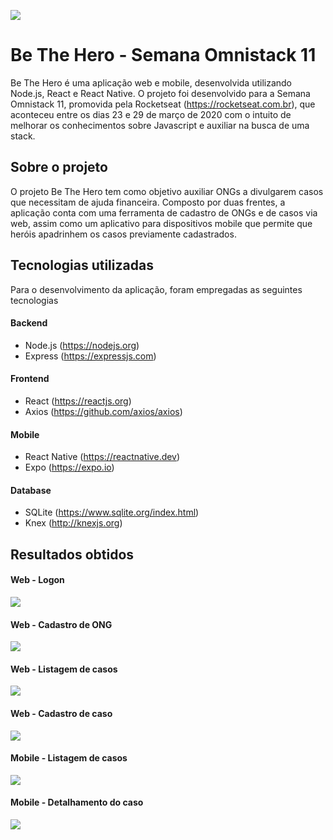 ![](www/semanaomnistack11/aulas/frontend/src/assets/logo.svg)

# Be The Hero - Semana Omnistack 11	
Be The Hero é uma aplicação web e mobile, desenvolvida utilizando Node.js, React e React Native. O projeto foi desenvolvido para a Semana Omnistack 11, promovida pela Rocketseat (https://rocketseat.com.br), que aconteceu entre os dias 23 e 29 de março de 2020 com o intuito de melhorar os conhecimentos sobre Javascript e auxiliar na busca de uma stack.

## Sobre o projeto
O projeto Be The Hero tem como objetivo auxiliar 
ONGs a divulgarem casos que necessitam de ajuda financeira. Composto por duas frentes, a aplicação conta com uma ferramenta de cadastro de ONGs e de casos via web, assim como um aplicativo para dispositivos mobile que permite que heróis apadrinhem os casos previamente cadastrados. 


## Tecnologias utilizadas

Para o desenvolvimento da aplicação, foram empregadas as seguintes tecnologias

#### Backend
* Node.js (https://nodejs.org)
* Express (https://expressjs.com)

#### Frontend
* React (https://reactjs.org)
* Axios (https://github.com/axios/axios)

#### Mobile
* React Native (https://reactnative.dev)
* Expo (https://expo.io)

#### Database
* SQLite (https://www.sqlite.org/index.html)
* Knex (http://knexjs.org)

## Resultados obtidos

#### Web - Logon
![](resources/logon.png)

#### Web - Cadastro de ONG
![](resources/cadastro.png)

#### Web - Listagem de casos
![](resources/listagem_casos.png)

#### Web - Cadastro de caso
![](resources/cadastrar_caso.png)

#### Mobile - Listagem de casos
![](resources/mobile_listagem.jpg)

#### Mobile - Detalhamento do caso
![](resources/mobile_detalhe.jpg)
